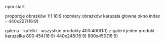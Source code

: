 npm start

proporcje obrazków 1:1 16:9
rozmiary obrazków 
karuzela głowne okno index - 440x227(16:9)

galeria - kafelki - wszystkie produkty 400:400(1:1)
z galerii jeden produkt - karuzelka 800:454(16:9)
440x248(16:9)
800x450(16:9)